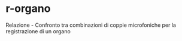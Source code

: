 # r-organo
Relazione - Confronto tra combinazioni di coppie microfoniche per la registrazione di un organo
